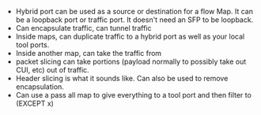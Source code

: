* Hybrid port can be used as a source or destination for a flow Map. It can be a loopback port or traffic port. It doesn't need an SFP to be loopback.
* Can encapsulate traffic, can tunnel traffic
* Inside maps, can duplicate traffic to a hybrid port as well as your local tool ports.
* Inside another map, can take the traffic from
* packet slicing can take portions (payload normally to possibly take out CUI, etc) out of traffic.
* Header slicing is what it sounds like. Can also be used to remove encapsulation.
* Can use a pass all map to give everything to a tool port and then filter to (EXCEPT x)
